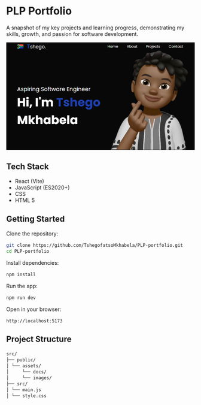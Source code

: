 # PLP Portfolio

A snapshot of my key projects and learning progress, demonstrating my skills, growth, and passion for software development.

![Screenshot](/public/assets/images/portfolio.PNG)

## Tech Stack

- React (Vite)
- JavaScript (ES2020+)
- CSS
- HTML 5

## Getting Started

Clone the repository:

```bash
git clone https://github.com/TshegofatsoMkhabela/PLP-portfolio.git
cd PLP-portfolio
```

Install dependencies:

```bash
npm install
```

Run the app:

```bash
npm run dev
```

Open in your browser:

```
http://localhost:5173
```

## Project Structure

```
src/
├── public/
│ └── assets/
│     └── docs/
│     └── images/
├── src/
│ └── main.js
│ └── style.css
```

